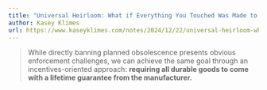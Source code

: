 ```yaml
---
title: "Universal Heirloom: What if Everything You Touched Was Made to Last?"
author: Kasey Klimes
url: https://www.kaseyklimes.com/notes/2024/12/22/universal-heirloom-what-if-everything-you-touched-was-made-to-last
---
```


> While directly banning planned obsolescence presents obvious enforcement challenges, we can achieve the same goal through an incentives-oriented approach: **requiring all durable goods to come with a lifetime guarantee from the manufacturer.**



